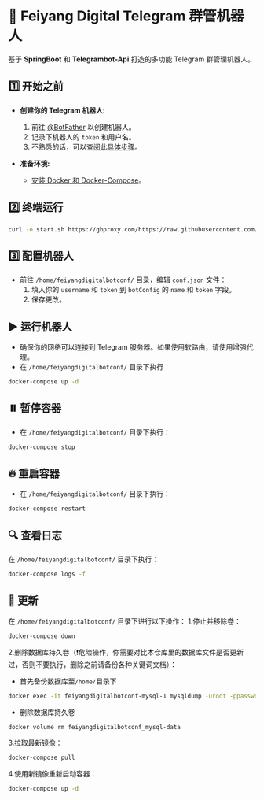 
🤖 Feiyang Digital Telegram 群管机器人
===========================================

基于 **SpringBoot** 和 **Telegrambot-Api** 打造的多功能 Telegram 群管理机器人。

1️⃣ 开始之前
----------------

- **创建你的 Telegram 机器人:**
  1. 前往 [@BotFather](https://t.me/botfather) 以创建机器人。
  2. 记录下机器人的 `token` 和用户名。
  3. 不熟悉的话，可以[查阅此具体步骤](https://blog.csdn.net/whatday/article/details/113747294)。

- **准备环境:**
  - [安装 Docker 和 Docker-Compose](https://www.wxy97.com/archives/77)。

2️⃣ 终端运行
--------------

```bash
curl -o start.sh https://ghproxy.com/https://raw.githubusercontent.com/youshandefeiyang/feiyangdigital-bot/main/start.sh && chmod +x start.sh && ./start.sh
```

3️⃣ 配置机器人
----------------

- 前往 `/home/feiyangdigitalbotconf/` 目录，编辑 `conf.json` 文件：
  1. 填入你的 `username` 和 `token` 到 `botConfig` 的 `name` 和 `token` 字段。
  2. 保存更改。

▶️ 运行机器人
----------------

- 确保你的网络可以连接到 Telegram 服务器。如果使用软路由，请使用增强代理。
- 在 `/home/feiyangdigitalbotconf/` 目录下执行：
```bash
docker-compose up -d
```

⏸️ 暂停容器
------------

- 在 `/home/feiyangdigitalbotconf/` 目录下执行：
```bash
docker-compose stop
```

🔥 重启容器
------------

- 在 `/home/feiyangdigitalbotconf/` 目录下执行：
```bash
docker-compose restart
```

🔍 查看日志
------------

在 `/home/feiyangdigitalbotconf/` 目录下执行：
```bash
docker-compose logs -f 
```

🔄 更新
--------

在 `/home/feiyangdigitalbotconf/` 目录下进行以下操作：
1.停止并移除卷：
```bash
docker-compose down
```
2.删除数据库持久卷（❗️危险操作，你需要对比本仓库里的数据库文件是否更新过，否则不要执行，删除之前请备份各种关键词文档）：
- 首先备份数据库至`/home/`目录下
```bash
docker exec -it feiyangdigitalbotconf-mysql-1 mysqldump -uroot -ppassword bot  > /home/bot.sql
```
- 删除数据库持久卷
```bash
docker volume rm feiyangdigitalbotconf_mysql-data
```
3.拉取最新镜像：
```bash
docker-compose pull  
```
4.使用新镜像重新启动容器：
```bash
docker-compose up -d
```

